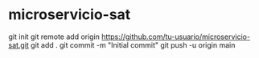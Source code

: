 # microservicio-sat
git init
git remote add origin https://github.com/tu-usuario/microservicio-sat.git
git add .
git commit -m "Initial commit"
git push -u origin main
